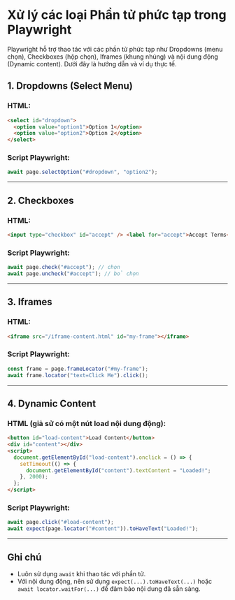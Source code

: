 # Xử lý các loại Phần tử phức tạp trong Playwright

Playwright hỗ trợ thao tác với các phần tử phức tạp như Dropdowns (menu chọn), Checkboxes (hộp chọn), Iframes (khung nhúng) và nội dung động (Dynamic content).
Dưới đây là hướng dẫn và ví dụ thực tế.

## 1. Dropdowns (Select Menu)

### HTML:

```html
<select id="dropdown">
  <option value="option1">Option 1</option>
  <option value="option2">Option 2</option>
</select>
```

### Script Playwright:

```ts
await page.selectOption("#dropdown", "option2");
```

---

## 2. Checkboxes

### HTML:

```html
<input type="checkbox" id="accept" /> <label for="accept">Accept Terms</label>
```

### Script Playwright:

```ts
await page.check("#accept"); // chọn
await page.uncheck("#accept"); // bỏ chọn
```

---

## 3. Iframes

### HTML:

```html
<iframe src="/iframe-content.html" id="my-frame"></iframe>
```

### Script Playwright:

```ts
const frame = page.frameLocator("#my-frame");
await frame.locator("text=Click Me").click();
```

---

## 4. Dynamic Content

### HTML (giả sử có một nút load nội dung động):

```html
<button id="load-content">Load Content</button>
<div id="content"></div>
<script>
  document.getElementById("load-content").onclick = () => {
    setTimeout(() => {
      document.getElementById("content").textContent = "Loaded!";
    }, 2000);
  };
</script>
```

### Script Playwright:

```ts
await page.click("#load-content");
await expect(page.locator("#content")).toHaveText("Loaded!");
```

---

## Ghi chú

- Luôn sử dụng `await` khi thao tác với phần tử.
- Với nội dung động, nên sử dụng `expect(...).toHaveText(...)` hoặc `await locator.waitFor(...)` để đảm bảo nội dung đã sẵn sàng.
